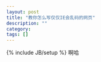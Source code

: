 ```yaml
---
layout: post
title: "教你怎么写仅仅IE会乱码的网页"
description: ""
category: 
tags: []
---
```

{% include JB/setup %}
    <meta http-equiv="Content-Type" content="text/html; charset=utf8" />
啊哈
